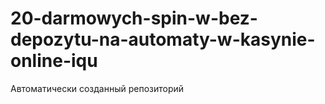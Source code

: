 # 20-darmowych-spin-w-bez-depozytu-na-automaty-w-kasynie-online-iqu
Автоматически созданный репозиторий

